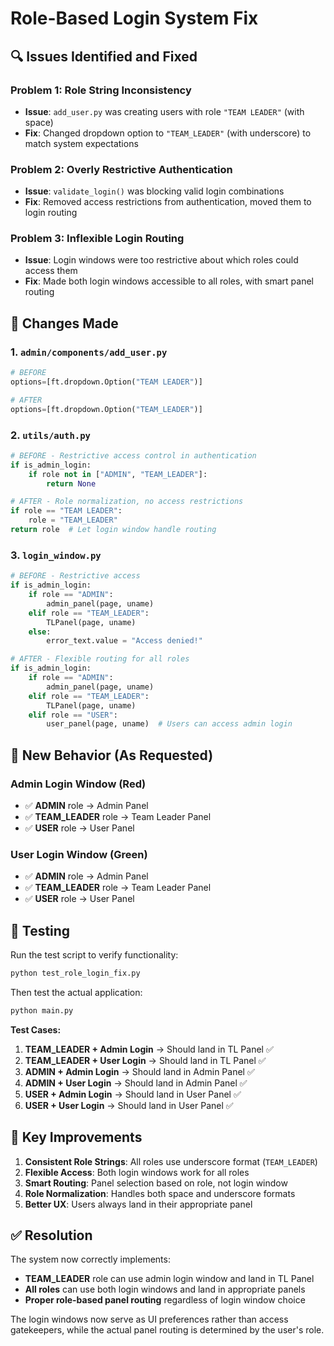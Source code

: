 # Role-Based Login System Fix

## 🔍 Issues Identified and Fixed

### **Problem 1: Role String Inconsistency**
- **Issue**: `add_user.py` was creating users with role `"TEAM LEADER"` (with space)
- **Fix**: Changed dropdown option to `"TEAM_LEADER"` (with underscore) to match system expectations

### **Problem 2: Overly Restrictive Authentication**
- **Issue**: `validate_login()` was blocking valid login combinations
- **Fix**: Removed access restrictions from authentication, moved them to login routing

### **Problem 3: Inflexible Login Routing** 
- **Issue**: Login windows were too restrictive about which roles could access them
- **Fix**: Made both login windows accessible to all roles, with smart panel routing

## 📝 Changes Made

### 1. **`admin/components/add_user.py`**
```python
# BEFORE
options=[ft.dropdown.Option("TEAM LEADER")]

# AFTER  
options=[ft.dropdown.Option("TEAM_LEADER")]
```

### 2. **`utils/auth.py`**
```python
# BEFORE - Restrictive access control in authentication
if is_admin_login:
    if role not in ["ADMIN", "TEAM_LEADER"]:
        return None

# AFTER - Role normalization, no access restrictions
if role == "TEAM LEADER":
    role = "TEAM_LEADER"
return role  # Let login window handle routing
```

### 3. **`login_window.py`**
```python
# BEFORE - Restrictive access 
if is_admin_login:
    if role == "ADMIN":
        admin_panel(page, uname)
    elif role == "TEAM_LEADER": 
        TLPanel(page, uname)
    else:
        error_text.value = "Access denied!"

# AFTER - Flexible routing for all roles
if is_admin_login:
    if role == "ADMIN":
        admin_panel(page, uname)
    elif role == "TEAM_LEADER":
        TLPanel(page, uname)  
    elif role == "USER":
        user_panel(page, uname)  # Users can access admin login
```

## 🎯 **New Behavior (As Requested)**

### **Admin Login Window** (Red)
- ✅ **ADMIN** role → Admin Panel
- ✅ **TEAM_LEADER** role → Team Leader Panel  
- ✅ **USER** role → User Panel

### **User Login Window** (Green)  
- ✅ **ADMIN** role → Admin Panel
- ✅ **TEAM_LEADER** role → Team Leader Panel
- ✅ **USER** role → User Panel

## 🧪 **Testing**

Run the test script to verify functionality:
```bash
python test_role_login_fix.py
```

Then test the actual application:
```bash
python main.py
```

**Test Cases:**
1. **TEAM_LEADER + Admin Login** → Should land in TL Panel ✅
2. **TEAM_LEADER + User Login** → Should land in TL Panel ✅  
3. **ADMIN + Admin Login** → Should land in Admin Panel ✅
4. **ADMIN + User Login** → Should land in Admin Panel ✅
5. **USER + Admin Login** → Should land in User Panel ✅
6. **USER + User Login** → Should land in User Panel ✅

## 🔧 **Key Improvements**

1. **Consistent Role Strings**: All roles use underscore format (`TEAM_LEADER`)
2. **Flexible Access**: Both login windows work for all roles
3. **Smart Routing**: Panel selection based on role, not login window  
4. **Role Normalization**: Handles both space and underscore formats
5. **Better UX**: Users always land in their appropriate panel

## ✅ **Resolution**

The system now correctly implements:
- **TEAM_LEADER** role can use admin login window and land in TL Panel
- **All roles** can use both login windows and land in appropriate panels
- **Proper role-based panel routing** regardless of login window choice

The login windows now serve as UI preferences rather than access gatekeepers, while the actual panel routing is determined by the user's role.
